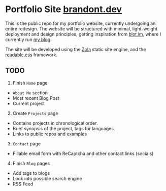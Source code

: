 # Portfolio Site [brandont.dev](https://brandont.dev)

This is the public repo for my portfolio website, currently undergoing an entire redesign. The website will be structured with minimal, light-weight deployment and design principles, getting inspiration from [blot.im](https://blot.im), where I currently run [my blog](https://brandont.blog). 

The site will be developed using the [Zola](https://getzola.org/) static site engine, and the [readable.css](https://readable-css.freedomtowrite.org/) framework. 

## TODO
1. Finish `Home` page
- `About Me` section
- Most recent Blog Post
- Current project
2. Create `Projects` page
- Contains projects in chronological order.
- Brief synopsis of the project, tags for languages.
- Links to public repos and examples
3. `Contact` page
- Fillable email form with ReCaptcha and other contact links (socials)
4. Finish `Blog` pages
- Add tags to blogs 
- Look into possible search engine
- RSS Feed
